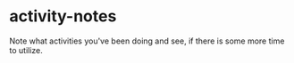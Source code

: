 # activity-notes
Note what activities you've been doing and see, if there is some more time to utilize.
